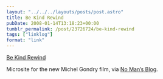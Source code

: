 ```yaml
---
layout: "../../../layouts/posts/post.astro"
title: Be Kind Rewind
pubDate: 2008-01-14T13:18:23+00:00
tumblr_permalink: /post/23726724/be-kind-rewind
tags: ["linklog"]
format: "link"
---
```


[Be Kind Rewind][1]

Microsite for the new Michel Gondry film, via [No Man’s Blog](http://no-mans-blog.com/).

[1]: http://bekindmovie.com/
